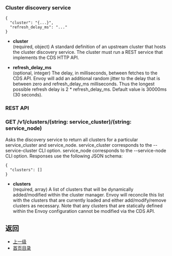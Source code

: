### Cluster discovery service
```
{
  "cluster": "{...}",
  "refresh_delay_ms": "..."
}
```
- **cluster**<br />
	(required, object) A standard definition of an upstream cluster that hosts the cluster discovery service. The cluster must run a REST service that implements the CDS HTTP API.

- **refresh_delay_ms**<br />
	(optional, integer) The delay, in milliseconds, between fetches to the CDS API. Envoy will add an additional random jitter to the delay that is between zero and refresh_delay_ms milliseconds. Thus the longest possible refresh delay is 2 * refresh_delay_ms. Default value is 30000ms (30 seconds).

### REST API
### GET /v1/clusters/(string: service_cluster)/(string: service_node)
Asks the discovery service to return all clusters for a particular service_cluster and service_node. service_cluster corresponds to the --service-cluster CLI option. service_node corresponds to the --service-node CLI option. Responses use the following JSON schema:

```
{
  "clusters": []
}
```
- **clusters**<br />
	(required, array) A list of clusters that will be dynamically added/modified within the cluster manager. Envoy will reconcile this list with the clusters that are currently loaded and either add/modify/remove clusters as necessary. Note that any clusters that are statically defined within the Envoy configuration cannot be modified via the CDS API.



## 返回
- [上一级](../Clustermanager.md)
- [首页目录](../../README.md)